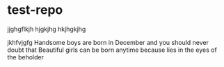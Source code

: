 # test-repo



jjghgflkjh
hjgkjhg 
hkjhgkjhg

jkhfvjgfg
 Handsome boys are born in December and you should never doubt that
Beautiful girls can be born anytime because lies in the eyes of the beholder
